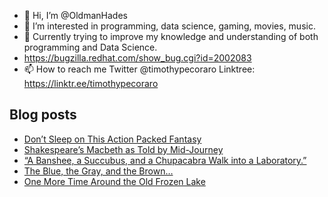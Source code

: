 - 👋 Hi, I’m @OldmanHades
- 👀 I’m interested in programming, data science, gaming, movies, music.
- 🌱 Currently trying to improve my knowledge and understanding of both programming and Data Science.
- https://bugzilla.redhat.com/show_bug.cgi?id=2002083
- 📫 How to reach me Twitter @timothypecoraro
Linktree: https://linktr.ee/timothypecoraro

## Blog posts
<!-- BLOG-POST-LIST:START -->
- [Don’t Sleep on This Action Packed Fantasy](https://medium.com/@timothypecoraro/dont-sleep-on-this-action-packed-fantasy-d3971d544a36?source=rss-5097f5c9b801------2)
- [Shakespeare’s Macbeth as Told by Mid-Journey](https://medium.com/data-driven-fiction/shakespeares-macbeth-as-told-by-mid-journey-225a20957319?source=rss-5097f5c9b801------2)
- [“A Banshee, a Succubus, and a Chupacabra Walk into a Laboratory.”](https://medium.com/@timothypecoraro/a-banshee-a-succubus-and-a-chupacabra-walk-into-a-laboratory-fdb6815d8475?source=rss-5097f5c9b801------2)
- [The Blue, the Gray, and the Brown…](https://medium.com/@timothypecoraro/the-blue-the-gray-and-the-brown-c7f3ef8175f4?source=rss-5097f5c9b801------2)
- [One More Time Around the Old Frozen Lake](https://medium.com/@timothypecoraro/one-more-time-around-the-old-frozen-lake-2609af52d754?source=rss-5097f5c9b801------2)
<!-- BLOG-POST-LIST:END -->
